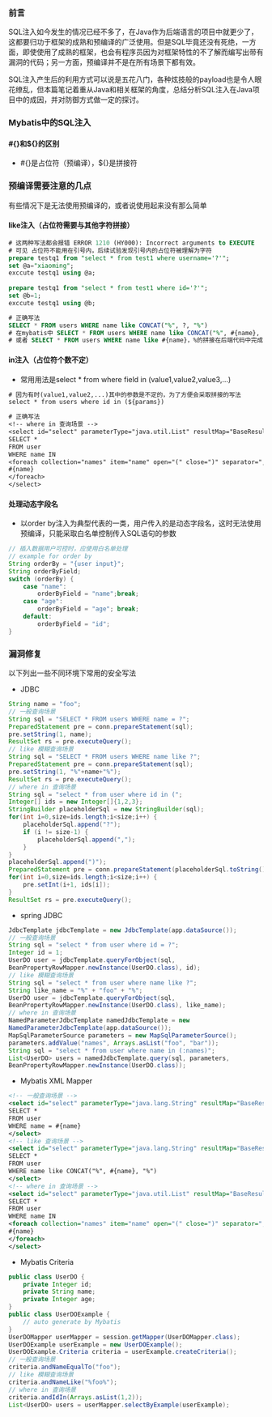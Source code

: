 ### 前言

​	SQL注入如今发生的情况已经不多了，在Java作为后端语言的项目中就更少了，这都要归功于框架的成熟和预编译的广泛使用。但是SQL毕竟还没有死绝，一方面，即使使用了成熟的框架，也会有程序员因为对框架特性的不了解而编写出带有漏洞的代码；另一方面，预编译并不是在所有场景下都有效。

​	SQL注入产生后的利用方式可以说是五花八门，各种炫技般的payload也是令人眼花缭乱，但本篇笔记着重从Java和相关框架的角度，总结分析SQL注入在Java项目中的成因，并对防御方式做一定的探讨。

### Mybatis中的SQL注入

#### #{}和${}的区别

* #{}是占位符（预编译），${}是拼接符

### 预编译需要注意的几点

有些情况下是无法使用预编译的，或者说使用起来没有那么简单

#### like注入（占位符需要与其他字符拼接）

```sql
# 这两种写法都会报错 ERROR 1210 (HY000): Incorrect arguments to EXECUTE
# 可见 占位符不能用在引号内，后续试验发现引号内的占位符被理解为字符
prepare testq1 from "select * from test1 where username='?'";
set @a="xiaoming";
exccute testq1 using @a;
 
prepare testq1 from "select * from test1 where id='?'";
set @b=1;
exccute testq1 using @b;

# 正确写法
SELECT * FROM users WHERE name like CONCAT("%", ?, "%")
# 在mybatis中 SELECT * FROM users WHERE name like CONCAT("%", #{name}, "%")
# 或者 SELECT * FROM users WHERE name like #{name}，%的拼接在后端代码中完成（即name传入%name%）
```

#### in注入（占位符个数不定）

* 常用用法是select * from where field in (value1,value2,value3,...)

```txt
# 因为有时(value1,value2,...)其中的参数是不定的，为了方便会采取拼接的写法
select * from users where id in (${params})

# 正确写法
<!-- where in 查询场景 -->
<select id="select" parameterType="java.util.List" resultMap="BaseResultMap">
SELECT *
FROM user
WHERE name IN
<foreach collection="names" item="name" open="(" close=")" separator=",">
#{name}
</foreach>
</select>
```

#### 处理动态字段名

* 以order by注入为典型代表的一类，用户传入的是动态字段名，这时无法使用预编译，只能采取白名单控制传入SQL语句的参数

```java
// 插入数据用户可控时，应使用白名单处理
// example for order by
String orderBy = "{user input}";
String orderByField;
switch (orderBy) {
	case "name":
		orderByField = "name";break;
	case "age":
		orderByField = "age"; break;
	default:
		orderByField = "id";
}
```

### 漏洞修复

以下列出一些不同环境下常用的安全写法

* JDBC

```java
String name = "foo";
// 一般查询场景
String sql = "SELECT * FROM users WHERE name = ?";
PreparedStatement pre = conn.prepareStatement(sql);
pre.setString(1, name);
ResultSet rs = pre.executeQuery();
// like 模糊查询场景
String sql = "SELECT * FROM users WHERE name like ?";
PreparedStatement pre = conn.prepareStatement(sql);
pre.setString(1, "%"+name+"%");
ResultSet rs = pre.executeQuery();
// where in 查询场景
String sql = "select * from user where id in (";
Integer[] ids = new Integer[]{1,2,3};
StringBuilder placeholderSql = new StringBuilder(sql);
for(int i=0,size=ids.length;i<size;i++) {
	placeholderSql.append("?");
    if (i != size-1) {
		placeholderSql.append(",");
	}
}
placeholderSql.append(")");
PreparedStatement pre = conn.prepareStatement(placeholderSql.toString());
for(int i=0,size=ids.length;i<size;i++) {
	pre.setInt(i+1, ids[i]);
}
ResultSet rs = pre.executeQuery();
```

* spring JDBC

```java
JdbcTemplate jdbcTemplate = new JdbcTemplate(app.dataSource());
// 一般查询场景
String sql = "select * from user where id = ?";
Integer id = 1;
UserDO user = jdbcTemplate.queryForObject(sql,
BeanPropertyRowMapper.newInstance(UserDO.class), id);
// like 模糊查询场景
String sql = "select * from user where name like ?";
String like_name = "%" + "foo" + "%";
UserDO user = jdbcTemplate.queryForObject(sql,
BeanPropertyRowMapper.newInstance(UserDO.class), like_name);
// where in 查询场景
NamedParameterJdbcTemplate namedJdbcTemplate = new
NamedParameterJdbcTemplate(app.dataSource());
MapSqlParameterSource parameters = new MapSqlParameterSource();
parameters.addValue("names", Arrays.asList("foo", "bar"));
String sql = "select * from user where name in (:names)";
List<UserDO> users = namedJdbcTemplate.query(sql, parameters,
BeanPropertyRowMapper.newInstance(UserDO.class));
```

* Mybatis XML Mapper

```xml
<!-- 一般查询场景 -->
<select id="select" parameterType="java.lang.String" resultMap="BaseResultMap">
SELECT *
FROM user
WHERE name = #{name}
</select>
<!-- like 查询场景 -->
<select id="select" parameterType="java.lang.String" resultMap="BaseResultMap">
SELECT *
FROM user
WHERE name like CONCAT("%", #{name}, "%")
</select>
<!-- where in 查询场景 -->
<select id="select" parameterType="java.util.List" resultMap="BaseResultMap">
SELECT *
FROM user
WHERE name IN
<foreach collection="names" item="name" open="(" close=")" separator=",">
#{name}
</foreach>
</select>
```

* Mybatis Criteria

```java
public class UserDO {
    private Integer id;
    private String name;
    private Integer age;
}
public class UserDOExample {
	// auto generate by Mybatis
}
UserDOMapper userMapper = session.getMapper(UserDOMapper.class);
UserDOExample userExample = new UserDOExample();
UserDOExample.Criteria criteria = userExample.createCriteria();
// 一般查询场景
criteria.andNameEqualTo("foo");
// like 模糊查询场景
criteria.andNameLike("%foo%");
// where in 查询场景
criteria.andIdIn(Arrays.asList(1,2));
List<UserDO> users = userMapper.selectByExample(userExample);
```
